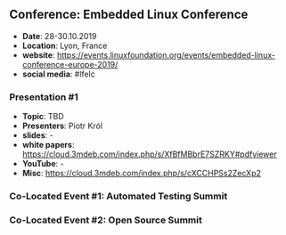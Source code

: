 ## Conference: Embedded Linux Conference

* **Date**: 28-30.10.2019
* **Location**: Lyon, France
* **website**: https://events.linuxfoundation.org/events/embedded-linux-conference-europe-2019/
* **social media**: #lfelc

### Presentation #1

* **Topic**: TBD
* **Presenters**: Piotr Król
* **slides**: -
* **white papers**: https://cloud.3mdeb.com/index.php/s/XfBfMBbrE7SZRKY#pdfviewer
* **YouTube**: -
* **Misc**: https://cloud.3mdeb.com/index.php/s/cXCCHPSs2ZecXp2

### Co-Located Event #1: Automated Testing Summit

### Co-Located Event #2: Open Source Summit

